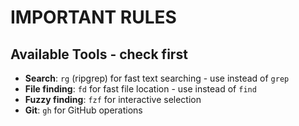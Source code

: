 # IMPORTANT RULES

## Available Tools - check first

- **Search**: `rg` (ripgrep) for fast text searching - use instead of `grep`
- **File finding**: `fd` for fast file location - use instead of `find`
- **Fuzzy finding**: `fzf` for interactive selection
- **Git**: `gh` for GitHub operations
